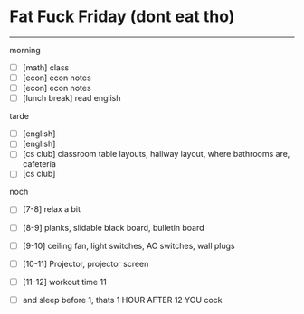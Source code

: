 # Fat Fuck Friday (dont eat tho)
---
morning
- [ ] [math] class
- [ ] [econ] econ notes
- [ ] [econ] econ notes
- [ ] [lunch break] read english

tarde
- [ ] [english] 
- [ ] [english] 
- [ ] [cs club] classroom table layouts, hallway layout, where bathrooms are, cafeteria
- [ ] [cs club] 

noch
- [ ] [7-8] relax a bit
- [ ] [8-9] planks, slidable black board, bulletin board
- [ ] [9-10] ceiling fan, light switches, AC switches, wall plugs
- [ ] [10-11] Projector, projector screen
- [ ] [11-12] workout time 11
- [ ] and sleep before 1, thats 1 HOUR AFTER 12 YOU cock

